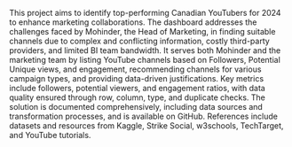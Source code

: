 This project aims to identify top-performing Canadian YouTubers for 2024 to enhance marketing collaborations. The dashboard addresses the challenges faced by Mohinder, the Head of Marketing, in finding suitable channels due to complex and conflicting information, costly third-party providers, and limited BI team bandwidth. It serves both Mohinder and the marketing team by listing YouTube channels based on Followers, Potential Unique views, and engagement, recommending channels for various campaign types, and providing data-driven justifications. Key metrics include followers, potential viewers, and engagement ratios, with data quality ensured through row, column, type, and duplicate checks. The solution is documented comprehensively, including data sources and transformation processes, and is available on GitHub. References include datasets and resources from Kaggle, Strike Social, w3schools, TechTarget, and YouTube tutorials.

